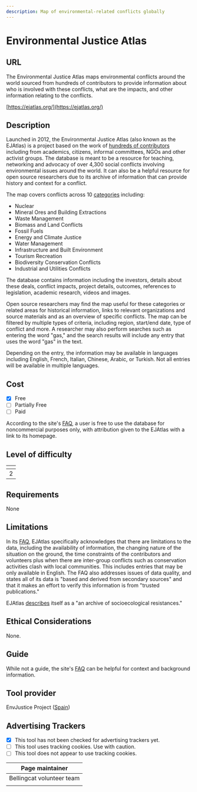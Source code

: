```yaml
---
description: Map of environmental-related conflicts globally
---
```


# Environmental Justice Atlas

## URL

The Environmental Justice Atlas maps environmental conflicts around the world sourced from hundreds of contributors to provide information about who is involved with these conflicts, what are the impacts, and other information relating to the conflicts.

[https://ejatlas.org/](https://ejatlas.org/)

## Description

Launched in 2012, the Environmental Justice Atlas (also known as the EJAtlas) is a project based on the work of [hundreds of contributors](https://ejatlas.org/backoffice/cms/en/faq/) including from academics, citizens, informal committees, NGOs and other activist groups. The database is meant to be a resource for teaching, networking and advocacy of over 4,300 social conflicts involving environmental issues around the world. It can also be a helpful resource for open source researchers due to its archive of information that can provide history and context for a conflict.

The map covers conflicts across 10 [categories](https://ejatlas.org/backoffice/cms/en/faq/) including:&#x20;

* Nuclear
* Mineral Ores and Building Extractions
* Waste Management
* Biomass and Land Conflicts
* Fossil Fuels
* Energy and Climate Justice
* Water Management
* Infrastructure and Built Environment
* Tourism Recreation
* Biodiversity Conservation Conflicts&#x20;
* Industrial and Utilities Conflicts&#x20;

The database contains information including the investors, details about these deals, conflict impacts, project details, outcomes, references to legislation, academic research, videos and images.&#x20;

Open source researchers may find the map useful for these categories or related areas for historical information, links to relevant organizations and source materials and as an overview of specific conflicts. The map can be filtered by multiple types of criteria, including region, start/end date, type of conflict and more. A researcher may also perform searches such as entering the word "gas," and the search results will include any entry that uses the word "gas" in the text.

Depending on the entry, the information may be available in languages including English, French, Italian, Chinese, Arabic, or Turkish. Not all entries will be available in multiple languages.&#x20;

## Cost

* [x] Free
* [ ] Partially Free
* [ ] Paid

According to the site's [FAQ](https://ejatlas.org/backoffice/cms/en/faq/), a user is free to use the database for noncommercial purposes only, with attribution given to the EJAtlas with a link to its homepage.

## Level of difficulty

<table><thead><tr><th data-type="rating" data-max="5"></th></tr></thead><tbody><tr><td>2</td></tr></tbody></table>

## Requirements

None

## Limitations

In its [FAQ](https://ejatlas.org/backoffice/cms/en/faq/), EJAtlas specifically acknowledges that there are limitations to the data, including the availability of information, the changing nature of the situation on the ground, the time constraints of the contributors and volunteers plus when there are inter-group conflicts such as conservation activities clash with local communities. This includes entries that may be only available in English. The FAQ also addresses issues of data quality, and states all of its data is "based and derived from secondary sources" and that it makes an effort to verify this information is from "trusted publications."

EJAtlas [describes](https://ejatlas.org/backoffice/cms/en/faq/) itself as a "an archive of socioecological resistances."

## Ethical Considerations

None.

## Guide

While not a guide, the site's [FAQ](https://ejatlas.org/backoffice/cms/en/faq/) can be helpful for context and background information.

## Tool provider

EnvJustice Project ([Spain](http://www.envjustice.org/project/))

## Advertising Trackers

* [x] This tool has not been checked for advertising trackers yet.
* [ ] This tool uses tracking cookies. Use with caution.
* [ ] This tool does not appear to use tracking cookies.

| Page maintainer           |
| ------------------------- |
| Bellingcat volunteer team |
|                           |
